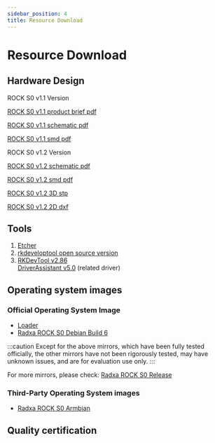 ```yaml
---
sidebar_position: 4
title: Resource Download
---
```


# Resource Download

## Hardware Design

ROCK S0 v1.1 Version

[ROCK S0 v1.1 product brief pdf](https://dl.radxa.com/rockpis0/radxa_rock_s0_product_brief_Revision_1.0.pdf)

[ROCK S0 v1.1 schematic pdf](https://dl.radxa.com/rockpis0/radxa_rock_s0_v1_1_schematic.pdf)

[ROCK S0 v1.1 smd pdf](https://dl.radxa.com/rockpis0/radxa_rock_s0_v1_1_smd.pdf)

ROCK S0 v1.2 Version

[ROCK S0 v1.2 schematic pdf](https://dl.radxa.com/rockpis0/radxa_rock_s0_v1200_schematic.pdf)

[ROCK S0 v1.2 smd pdf](https://dl.radxa.com/rockpis0/radxa_rock_s0_v1200_smd.pdf)

[ROCK S0 v1.2 3D stp](https://dl.radxa.com/rockpis0/radxa_rockpi_s0_v1200_pcba_3d_stp.zip)

[ROCK S0 v1.2 2D dxf](https://dl.radxa.com/rockpis0/radxa_rock_s0_v1200_2d_dxf.zip)

## Tools

1. [Etcher](https://etcher.balena.io/#download-etcher/)
2. [rkdeveloptool open source version](https://opensource.rock-chips.com/wiki_Rkdeveloptool)
3. [RKDevTool v2.86](https://dl.radxa.com/tools/windows/RKDevTool_Release_v2.86.zip)  
   [DriverAssistant v5.0](https://dl.radxa.com/tools/windows/DriverAssitant_v5.0.zip) (related driver)

## Operating system images

### Official Operating System Image

- [Loader](https://dl.radxa.com/rockpis/images/loader/rk3308_loader_ddr589MHz_uart0_m0_v2.06.136sd.bin)
- [Radxa ROCK S0 Debian Build 6](https://github.com/radxa-build/rock-s0/releases/download/b6/rock-s0_debian_bookworm_cli_b6.img.xz)

:::caution
Except for the above mirrors, which have been fully tested officially, the other mirrors have not been rigorously tested, may have unknown issues, and are for evaluation use only.
:::

For more mirrors, please check: [Radxa ROCK S0 Release](https://github.com/radxa-build/rock-s0/releases)

### Third-Party Operating System images

- [Radxa ROCK S0 Armbian](https://www.armbian.com/radxa-rock-s0/)

## Quality certification
